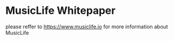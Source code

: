 # MusicLife Whitepaper

please reffer to https://www.musiclife.io for more information about MusicLife

